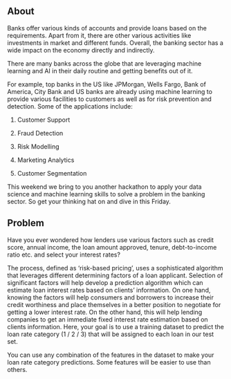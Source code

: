 ## About
Banks offer various kinds of accounts and provide loans based on the requirements. Apart from it, there are other various activities like investments in market and different funds. Overall, the banking sector has a wide impact on the economy directly and indirectly.

There are many banks across the globe that are leveraging machine learning and AI in their daily routine and getting benefits out of it.

For example, top banks in the US like JPMorgan, Wells Fargo, Bank of America, City Bank and US banks are already using machine learning to provide various facilities to customers as well as for risk prevention and detection. Some of the applications include:

1. Customer Support

2. Fraud Detection

3. Risk Modelling

4. Marketing Analytics

5. Customer Segmentation



This weekend we bring to you another hackathon to apply your data science and machine learning skills to solve a problem in the banking sector. So get your thinking hat on and dive in this Friday.

## Problem
Have you ever wondered how lenders use various factors such as credit score, annual income, the loan amount approved, tenure, debt-to-income ratio etc. and select your interest rates? 

The process, defined as ‘risk-based pricing’, uses a sophisticated algorithm that leverages different determining factors of a loan applicant. Selection of significant factors will help develop a prediction algorithm which can estimate loan interest rates based on clients’ information. On one hand, knowing the factors will help consumers and borrowers to increase their credit worthiness and place themselves in a better position to negotiate for getting a lower interest rate. On the other hand, this will help lending companies to get an immediate fixed interest rate estimation based on clients information. Here, your goal is to use a training dataset to predict the loan rate category (1 / 2 / 3) that will be assigned to each loan in our test set.

You can use any combination of the features in the dataset to make your loan rate category predictions. Some features will be easier to use than others.
